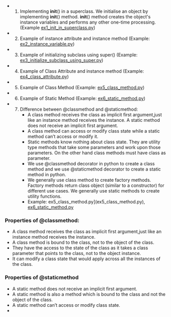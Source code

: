 - 1. Implementing __init__() in a superclass. We initialise an object by implementing __init__() method. __init__() method creates the object's instance
     variables and performs any other one-time processing. (Example [ex1_init_in_superclass.py](ex1_init_in_superclass.py))

- 2. Example of instance attribute and instance method (Example: [ex2_instance_variable.py](ex2_instance_variable.py))

- 3. Example of initializing subclass using super() (Example: [ex3_initialize_subclass_using_super.py](ex3_initialize_subclass_using_super.py))

- 4. Example of Class Attribute and instance method (Example: [ex4_class_attribute.py](ex4_class_attribute.py))

- 5. Example of Class Method (Example: [ex5_class_method.py](ex5_class_method.py))

- 6. Example of Static Method (Example: [ex6_static_method.py](ex6_static_method.py))

- 7. Difference between @classmethod and @staticmethod:
     - A class method receives the class as implicit first argument,just like an instance method receives the instance.
       A static method does not receive an implicit first argument.
     - A class method can access or modify class state while a static method can’t access or modify it.
     - Static methods know nothing about class state. They are utility type methods that take some parameters
       and work upon those parameters. On the other hand class methods must have class as parameter.
     - We use @classmethod decorator in python to create a class method and we use @staticmethod decorator
       to create a static method in python.
     - We generally use class method to create factory methods. Factory methods return class object
       (similar to a constructor) for different use cases. We generally use static methods to create utility functions.
     - Example: ex5_class_method.py](ex5_class_method.py), [ex6_static_method.py](ex6_static_method.py)

### Properties of @classmethod:
- A class method receives the class as implicit first argument,just like an instance method receives the instance.
- A class method is bound to the class, not to the object of the class.
- They have the access to the state of the class as it takes a class parameter that points to the class, not to the object instance.
- It can modify a class state that would apply across all the instances of the class.

### Properties of @staticmethod
- A static method does not receive an implicit first argument.
- A static method is also a method which is bound to the class and not the object of the class.
- A static method can’t access or modify class state.
-
